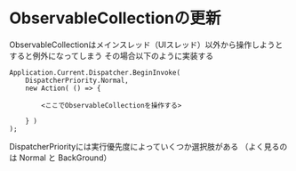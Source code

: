 # ObservableCollectionの更新

ObservableCollectionはメインスレッド（UIスレッド）以外から操作しようとすると例外になってしまう
その場合以下のように実装する
```
Application.Current.Dispatcher.BeginInvoke(
    DispatcherPriority.Normal,
    new Action( () => {

        <ここでObservableCollectionを操作する>

    } )
);
```
 DispatcherPriorityには実行優先度によっていくつか選択肢がある
 （よく見るのは Normal と BackGround）
